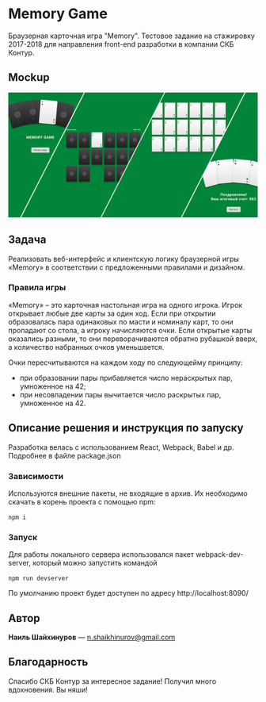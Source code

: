 # Memory Game

Браузерная карточная игра "Memory". Тестовое задание на стажировку 2017-2018 для направления front-end разработки в компании СКБ Контур.

## Mockup

![](https://github.com/nshaikhinurov/MemoryGame/blob/master/src/img/mockup.jpg "MockUp")

## Задача

Реализовать веб-интерфейс и клиентскую логику браузерной игры «Memory» в соответствии с предложенными правилами и дизайном.

### Правила игры

«Memory» – это карточная настольная игра на одного игрока. Игрок открывает любые две карты за один ход. Если при открытии образовалась пара одинаковых по масти и номиналу карт, то они пропадают со стола, а игроку начисляются очки. Если открытые карты оказались разными, то они переворачиваются обратно рубашкой вверх, а количество набранных очков уменьшается.

Очки пересчитываются на каждом ходу по следующейму принципу:
* при образовании пары прибавляется число нераскрытых пар, умноженное на 42;
* при несовпадении пары вычитается число раскрытых пар, умноженное на 42.


## Описание решения и инструкция по запуску

Разработка велась с использованием React, Webpack, Babel и др. Подробнее в файле package.json

### Зависимости

Используются внешние пакеты, не входящие в архив. Их необходимо скачать в корень проекта с помощью npm:

```
npm i
```

### Запуск

Для работы локального сервера использовался пакет webpack-dev-server, который можно запустить командой

```
npm run devserver
```

По умолчанию проект будет доступен по адресу http://localhost:8090/

## Автор

**Наиль Шайхинуров** — n.shaikhinurov@gmail.com

## Благодарность

Спасибо СКБ Контур за интересное задание! Получил много вдохновения. Вы няши!
